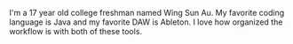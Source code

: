 I'm a 17 year old college freshman named Wing Sun Au. 
My favorite coding language is Java and my favorite DAW is Ableton. I love how organized the workflow is with both of these tools.
